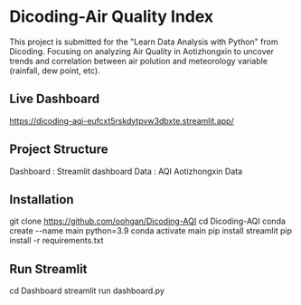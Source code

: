 # Dicoding-Air Quality Index
This project is submitted for the "Learn Data Analysis with Python" from Dicoding. Focusing on analyzing Air Quality in Aotizhongxin to uncover trends and correlation between air polution and meteorology variable (rainfall, dew point, etc).

## Live Dashboard
https://dicoding-aqi-eufcxt5rskdytpvw3dbxte.streamlit.app/
## Project Structure
Dashboard : Streamlit dashboard
Data : AQI Aotizhongxin Data

## Installation
git clone https://github.com/oohgan/Dicoding-AQI
cd Dicoding-AQI
conda create --name main python=3.9
conda activate main
pip install streamlit
pip install -r requirements.txt

## Run Streamlit
cd Dashboard
streamlit run dashboard.py